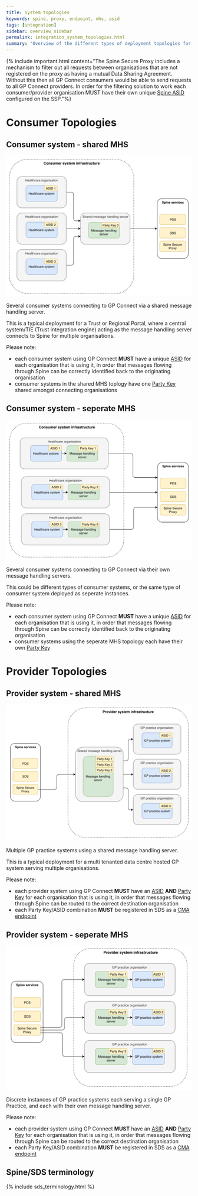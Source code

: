 ```yaml
---
title: System topologies
keywords: spine, proxy, endpoint, mhs, asid
tags: [integration]
sidebar: overview_sidebar
permalink: integration_system_topologies.html
summary: "Overview of the different types of deployment topologies for GP Connect providers and consumers"
---
```


{% include important.html content="The Spine Secure Proxy includes a mechanism to filter out all requests between organisations that are not registered on the proxy as having a mutual Data Sharing Agreement. Without this then all GP Connect consumers would be able to send requests to all GP Connect providers. 
In order for the filtering solution to work each consumer/provider organisation MUST have their own unique [Spine ASID](#spine-endpoint-terms) configured on the SSP."%}

# Consumer Topologies #

## Consumer system - shared MHS ##

![Consumer topology 2](images/integration/consumer-topology-2.png)<br>

Several consumer systems connecting to GP Connect via a shared message handling server.

This is a typical deployment for a Trust or Regional Portal, where a central system/TIE (Trust integration engine) acting as the message handling server connects to Spine for multiple organisations.

Please note:
- each consumer system using GP Connect **MUST** have a unique [ASID](#spine-endpoint-terms) for each organisation that is using it, in order that messages flowing through Spine can be correctly identified back to the originating organisation
- consumer systems in the shared MHS toplogy have one [Party Key](#spine-endpoint-terms) shared amongst connecting organisations

## Consumer system - seperate MHS ##

![Consumer topology 1](images/integration/consumer-topology-1.png)<br>

Several consumer systems connecting to GP Connect via their own message handling servers.

This could be different types of consumer systems, or the same type of consumer system deployed as seperate instances.

Please note:
- each consumer system using GP Connect **MUST** have a unique [ASID](#spine-endpoint-terms) for each organisation that is using it, in order that messages flowing through Spine can be correctly identified back to the originating organisation
- consumer systems using the seperate MHS topology each have their own [Party Key](#spine-endpoint-terms)

# Provider Topologies #

## Provider system - shared MHS ##

![Provider topology 2](images/integration/provider-topology-2.png) 

Multiple GP practice systems using a shared message handling server.

This is a typical deployment for a multi tenanted data centre hosted GP system serving multiple organisations.

Please note:

- each provider system using GP Connect **MUST** have an [ASID](#spine-endpoint-terms) **AND** [Party Key](#spine-endpoint-terms) for each organisation that is using it, in order that messages flowing through Spine can be routed to the correct destination organisation
- each Party Key/ASID combination **MUST** be registered in SDS as a [CMA endpoint](#spine-endpoint-terms)

## Provider system - seperate MHS ##

![Provider topology 1](images/integration/provider-topology-1.png) 

Discrete instances of GP practice systems each serving a single GP Practice, and each with their own message handling server.

Please note:

- each provider system using GP Connect **MUST** have an [ASID](#spine-endpoint-terms) **AND** [Party Key](#spine-endpoint-terms) for each organisation that is using it, in order that messages flowing through Spine can be routed to the correct destination organisation
- each Party Key/ASID combination **MUST** be registered in SDS as a [CMA endpoint](#spine-endpoint-terms)

## Spine/SDS terminology ##

{% include sds_terminology.html %}
